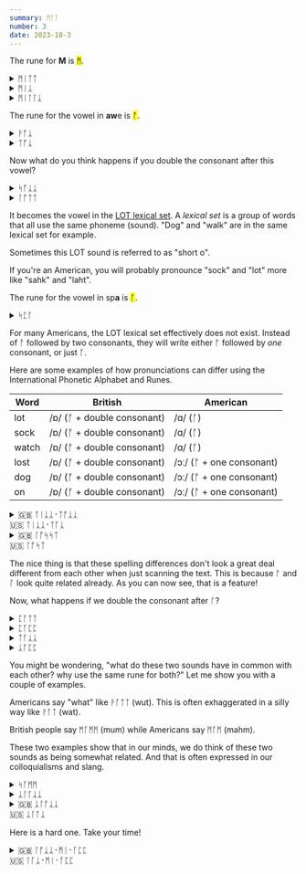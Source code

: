 ```yaml
---
summary: ᛗᚩᚪ
number: 3
date: 2023-10-3
---
```


The rune for <strong>M</strong> is <mark>ᛗ</mark>.

<details>
    <summary>ᛗᛁᛏᛏ</summary>
    <p>mitt</p>
</details>

<details>
    <summary>ᛗᛁᛣ</summary>
    <p>meek</p>
</details>

<details>
    <summary>ᛗᛁᛚᛚᛣ</summary>
    <p>milk</p>
</details>

The rune for the vowel in <strong>aw</strong>e is <mark>ᚩ</mark>.

<details>
    <summary>ᚹᚩᛣ</summary>
    <p>walk</p>
</details>

<details>
    <summary>ᛏᚩᛣ</summary>
    <p>talk</p>
</details>

Now what do you think happens if you double the consonant after this vowel?

<details>
    <summary>ᛋᚩᛣᛣ</summary>
    <p>sock</p>
</details>

<details>
    <summary>ᛚᚩᛏᛏ</summary>
    <p>lot</p>
</details>

It becomes the vowel in the [LOT lexical set](https://ecampusontario.pressbooks.pub/lexicalsets/chapter/4-lot-lexical-set/). A *lexical set* is a group of words that all use the same phoneme (sound). "Dog" and "walk" are in the same lexical set for example.

Sometimes this LOT sound is referred to as "short o".

If you're an American, you will probably pronounce "sock" and "lot" more like "sahk" and "laht".

The rune for the vowel in sp<strong>a</strong> is <mark>ᚪ</mark>.

<details>
    <summary>ᛋᛈᚪ</summary>
    <p>spa</p>
</details>

For many Americans, the LOT lexical set effectively does not exist. Instead of ᚩ followed by two consonants, they will write either ᚩ followed by *one* consonant, or just ᚪ.

Here are some examples of how pronunciations can differ using the International Phonetic Alphabet and Runes.

| Word | British | American |
| --- | --- | --- |
| lot | /ɒ/ (ᚩ + double consonant) | /ɑ/ (ᚪ) |
| sock | /ɒ/ (ᚩ + double consonant) | /ɑ/ (ᚪ) |
| watch | /ɒ/ (ᚩ + double consonant) | /ɑ/ (ᚪ) |
| lost | /ɒ/ (ᚩ + double consonant) | /ɔː/ (ᚩ + one consonant) |
| dog | /ɒ/ (ᚩ + double consonant) | /ɔː/ (ᚩ + one consonant) |
| on | /ɒ/ (ᚩ + double consonant) | /ɔː/ (ᚩ + one consonant) |

<details>
    <summary>🇬🇧 ᛏᛁᛣᛣ᛫ᛏᚩᛣᛣ<br>🇺🇸 ᛏᛁᛣᛣ᛫ᛏᚪᛣ</summary>
    <p>tick tock</p>
</details>

<details>
    <summary>🇬🇧 ᛚᚩᛋᛋᛏ<br>🇺🇸 ᛚᚩᛋᛏ</summary>
    <p>lost</p>
</details>

The nice thing is that these spelling differences don't look a great deal different from each other when just scanning the text. This is because ᚩ and ᚪ look quite related already. As you can now see, that is a feature!

Now, what happens if we double the consonant after ᚪ?

<details>
    <summary>ᛈᚪᛏᛏ</summary>
    <p>putt</p>
</details>

<details>
    <summary>ᛈᚪᛈᛈ</summary>
    <p>pup</p>
</details>

<details>
    <summary>ᛏᚪᛣᛣ</summary>
    <p>tuck</p>
</details>

<details>
    <summary>ᛣᚪᛈᛈ</summary>
    <p>cup</p>
</details>

You might be wondering, "what do these two sounds have in common with each other? why use the same rune for both?" Let me show you with a couple of examples.

Americans say "what" like ᚹᚪᛏᛏ (wut). This is often exhaggerated in a silly way like ᚹᚪᛏ (wat).

British people say ᛗᚪᛗᛗ (mum) while Americans say ᛗᚪᛗ (mahm).

These two examples show that in our minds, we do think of these two sounds as being somewhat related. And that is often expressed in our colloquialisms and slang.

<details>
    <summary>ᛋᚪᛗᛗ</summary>
    <p>some / sum</p>
</details>

<details>
    <summary>ᛣᛚᚪᛣᛣ</summary>
    <p>cluck 🐔</p>
</details>

<details>
    <summary>🇬🇧 ᛣᛚᚩᛣᛣ<br>🇺🇸 ᛣᛚᚪᛣ</summary>
    <p>clock 🕰️</p>
</details>

Here is a hard one. Take your time!

<details>
    <summary>🇬🇧 ᛚᚩᛣᛣ᛫ᛗᛁ᛫ᚪᛈᛈ<br>🇺🇸 ᛚᚪᛣ᛫ᛗᛁ᛫ᚪᛈᛈ</summary>
    <p>Lock me up</p>
</details>
